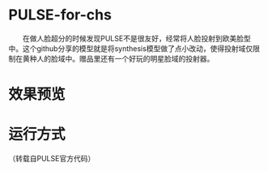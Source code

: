 # PULSE-for-chs
&emsp;&emsp;在做人脸超分的时候发现PULSE不是很友好，经常将人脸投射到欧美脸型中。这个github分享的模型就是将synthesis模型做了点小改动，使得投射域仅限制在黄种人的脸域中。赠品里还有一个好玩的明星脸域的投射器。

# 效果预览


# 运行方式
（转载自PULSE官方代码）
